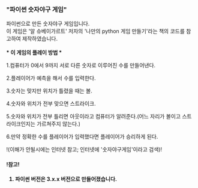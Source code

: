 <h3>"파이썬 숫자야구 게임"</h3>

파이썬으로 만든 숫자야구 게임입니다.<br>
이 게임은 '알 슈베이가르트' 저자의 '나만의 python 게임 만들기'라는 책의 코드를 참고하여 제작하였습니다.<br>
<br>
<strong>* 이 게임의 플레이 방법 *</strong>

1.컴퓨터가 0에서 9까지 서로 다른 숫자로 이루어진 수를 만들어낸다.

2.플레이어가 예측을 해서 수를 입력한다.

3.숫자는 맞지만 위치가 틀렸을 때는 볼.

4.숫자와 위치가 전부 맞으면 스트라이크.

5.숫자와 위치가 전부 틀리면 아웃이라고 컴퓨터가 알려준다.(어느 자리가 볼이고 스트라이크인지는 가르쳐주지 않는다.)

6.만약 정확한 수를 플레이어가 입력했다면 플레이어가 승리하게 된다.

<div style='color=rgb(255, 187, 0)'>!(이해가 안될시에는 인터넷 참고; 인터넷에 '숫자야구게임'이라고 검색)!<div>
  
<h4>!참고!<h4>
  
1. 파이썬 버전은 3.x.x 버전으로 만들어졌습니다.

